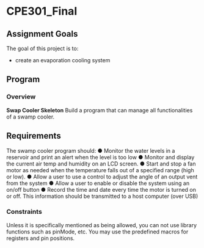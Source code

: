 # CPE301_Final

## Assignment Goals
The goal of this project is to:
-  create an evaporation cooling system

## Program
### Overview
**Swap Cooler Skeleton**
Build a program that can manage all functionalities of a swamp cooler.

## Requirements
The swamp cooler program should:
● Monitor the water levels in a reservoir and print an alert when the level is too low
● Monitor and display the current air temp and humidity on an LCD screen.
● Start and stop a fan motor as needed when the temperature falls out of a specified range
(high or low).
● Allow a user to use a control to adjust the angle of an output vent from the system
● Allow a user to enable or disable the system using an on/off button
● Record the time and date every time the motor is turned on or off. This information
should be transmitted to a host computer (over USB)

### Constraints
Unless it is specifically mentioned as being allowed, you can not use library functions such
as pinMode, etc. You may use the predefined macros for registers and pin positions.


